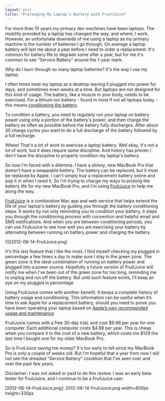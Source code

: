 ```yaml
---
layout: post
title: "Prolonging My Laptop's Battery with FruitJuice"
---
```

For more than 10 years my primary dev machines have been laptops. The mobility provided by a laptop has changed the way, and where, I work. However, an unfortunate downside of me using a laptop as my primary machine is the number of batteries I go through. On average a laptop battery will last me about a year before I need to order a replacement. It's common for battery life to degrade some after a year, but for me it's common to see "Service Battery" around the 1-year mark.


Why do I burn through so many laptop batteries? It's the way I use my laptop. 


I often times treat my laptop as a desktop leaving it plugged into power for days, and sometimes even weeks at a time. But laptops are not designed for this kind of usage. The battery, like a muscle in your body, needs to be exercised. For a lithium-ion battery - found in most if not all laptops today - this means [conditioning the battery](http://www.ehow.com/how_7259005_condition-laptop-battery.html). 


To condition a battery, you need to regularly run your laptop on battery power using only a portion of the battery's power, and then charge the battery as often as possible before the battery fully discharges. After about 30 charge cycles you want to do a full discharge of the battery followed by a full recharge. 


Whew! That's a lot of work to exercise a laptop battery. Well okay, it's not a lot of work, but it does require some discipline. And history has proven I don't have the discipline to properly condition my laptop's battery.


So now I'm faced with a dilemma. I have a shinny, new MacBook Pro that doesn't have a swappable battery. The battery can be replaced, but it must be replaced by Apple. I can't simply buy a replacement battery online and pop it in when I need it. So I'm trying to change my ways to prolong the battery life for my new MacBook Pro, and I'm using [FruitJuice](http://fruitjuiceapp.com) to help me along the way.


[FruitJuice](http://fruitjuiceapp.com) is a combination Mac app and web service that helps extend the life of your laptop's battery by guiding you through the battery conditioning steps. It works by not only reminding you to condition your battery, it steps you through the conditioning process with convention and helpful email and SMS notifications. And when you are between conditioning periods, you can use FruitJuice to see how well you are exercising your battery by alternating between running on battery power and charging the battery.

![][2012-08-14-FruitJuice.png]


It's this last feature that I like the most. I find myself checking my plugged in percentage a few times a day to make sure I stay in the green zone.  The green zone is the ideal combination of running on battery power and plugged into a power source. Hopefully a future version of FruitJuice will notify me when I’ve been out of the green zone for too long, reminding me to unplug and run off the battery. But until such feature exists, I’ll keep an eye on my plugged in percentage.


Using FruitJuice comes with another benefit. It keeps a complete history of battery usage and conditioning. This information can be useful when it’s time to ask Apple for a replacement battery, should you need to prove you have been operating your laptop based on [Apple’s own recommended usage and maintenance](http://www.apple.com/batteries/notebooks.html).


FruitJuice comes with a free 30-day trial, and cost $9.99 per year for one computer. Each additional computer costs $4.99 per year. This is cheap when you compare it to the cost of a new battery, which costs me $129 the last time I bought one for my older MacBook Pro.


So is FruitJuice saving me money? It's too early to tell since my MacBook Pro is only a couple of weeks old. But I'm hopeful that a year from now I will not see the dreaded "Service Battery" condition that I've seen over and over the past few years. 


Disclaimer: I was not asked or paid to do this review. I was an early beta tester for FruitJuice, and I continue to be a FruitJuice user.


[2012-08-14-FruitJuice.png]: 2012-08-14-FruitJuice.png width=600px height=330px